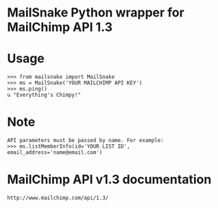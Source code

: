 MailSnake Python wrapper for MailChimp API 1.3
==============================================

Usage
=====

    >>> from mailsnake import MailSnake 
    >>> ms = MailSnake('YOUR MAILCHIMP API KEY')
    >>> ms.ping()
    u "Everything's Chimpy!"

Note
====

    API parameters must be passed by name. For example:
    >>> ms.listMemberInfo(id='YOUR LIST ID', email_address='name@email.com')

MailChimp API v1.3 documentation
================================
    http://www.mailchimp.com/api/1.3/

